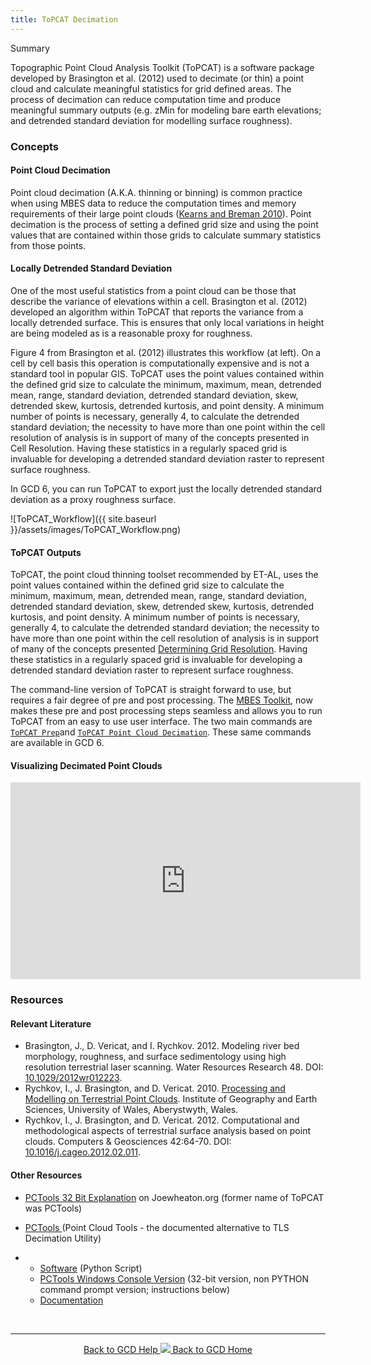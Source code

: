 ```yaml
---
title: ToPCAT Decimation
---
```


Summary

Topographic Point Cloud Analysis Toolkit (ToPCAT) is a software package developed by Brasington et al. (2012) used to decimate (or thin) a point cloud and calculate meaningful statistics for grid defined areas. The process of decimation can reduce computation time and produce meaningful summary outputs (e.g. zMin for modeling bare earth elevations; and detrended standard deviation for modelling surface roughness). 

### Concepts

#### Point Cloud Decimation 

Point cloud decimation (A.K.A. thinning or binning) is common practice when using MBES data to reduce the computation times and memory requirements of their large point clouds ([Kearns and Breman 2010](http://sites.google.com/a/joewheaton.org/mbs-gcd/z--old-crap/data-processing/quantifying-uncertainty/using-topcat-topcat-based-utilities#_ENREF_10)). Point decimation is the process of setting a defined grid size and using the point values that are contained within those grids to calculate summary statistics from those points. 

#### Locally Detrended Standard Deviation

One of the most useful statistics from a point cloud can be those that describe the variance of elevations within a cell. Brasington et al. (2012) developed an algorithm within ToPCAT that reports the variance from a locally detrended surface. This is ensures that only local variations in height are being modeled as is a reasonable proxy for roughness. 

Figure 4 from Brasington et al. (2012) illustrates this workflow (at left). On a cell by cell basis this operation is computationally expensive and is not a standard tool in popular GIS. ToPCAT uses the point values contained within the defined grid size to calculate the minimum, maximum, mean, detrended mean, range, standard deviation, detrended standard deviation, skew, detrended skew, kurtosis, detrended kurtosis, and point density. A minimum number of points is necessary, generally 4, to calculate the detrended standard deviation; the necessity to have more than one point within the cell resolution of analysis is in support of many of the concepts presented in Cell Resolution. Having these statistics in a regularly spaced grid is invaluable for developing a detrended standard deviation raster to represent surface roughness.

In GCD 6, you can run ToPCAT to export just the locally detrended standard deviation as a proxy roughness surface.

![ToPCAT_Workflow]({{ site.baseurl }}/assets/images/ToPCAT_Workflow.png)

#### ToPCAT Outputs

 ToPCAT, the point cloud thinning toolset recommended by ET-AL, uses the point values contained within the defined grid size to calculate the minimum, maximum, mean, detrended mean, range, standard deviation, detrended standard deviation, skew, detrended skew, kurtosis, detrended kurtosis, and point density. A minimum number of points is necessary, generally 4, to calculate the detrended standard deviation; the necessity to have more than one point within the cell resolution of analysis is in support of many of the concepts presented [Determining Grid Resolution](http://sites.google.com/a/joewheaton.org/mbs-gcd/z--old-crap/data-processing/determining-grid-resolution). Having these statistics in a regularly spaced grid is invaluable for developing a detrended standard deviation raster to represent surface roughness.

The command-line version of ToPCAT is straight forward to use, but requires a fair degree of pre and post processing. The [MBES Toolkit](http://sites.google.com/a/joewheaton.org/mbs-gcd/mbes-toolkit-download), now makes these pre and post processing steps seamless and allows you to run ToPCAT from an easy to use user interface. The two main commands are [`ToPCAT Prep`](http://sites.google.com/a/joewheaton.org/mbs-gcd/background/mbes-tools-command-reference/data-preparation/topcat-prep)and [`ToPCAT Point Cloud Decimation`](http://sites.google.com/a/joewheaton.org/mbs-gcd/background/mbes-tools-command-reference/data-preparation/topcat-point-cloud-decimation). These same commands are available in GCD 6.

#### Visualizing Decimated Point Clouds

<iframe width="560" height="315" src="https://www.youtube.com/embed/yxz3NzRwDpA" frameborder="0" gesture="media" allow="encrypted-media" allowfullscreen></iframe>

### Resources

#### Relevant Literature

- Brasington, J., D. Vericat, and I. Rychkov. 2012. Modeling river bed morphology, roughness, and surface sedimentology using high resolution terrestrial laser scanning. Water Resources Research 48. DOI: [10.1029/2012wr012223](http://dx.doi.org/10.0.4.5/2012wr012223).
- Rychkov, I., J. Brasington, and D. Vericat. 2010. [Processing and Modelling on Terrestrial Point Clouds](http://code.google.com/p/point-cloud-tools/downloads/detail?name=1.5.pdf&can=2&q=). Institute of Geography and Earth Sciences, University of Wales, Aberystwyth, Wales.
- Rychkov, I., J. Brasington, and D. Vericat. 2012. Computational and methodological aspects of terrestrial surface analysis based on point clouds. Computers & Geosciences 42:64-70. DOI: [10.1016/j.cageo.2012.02.011](http://dx.doi.org/10.0.3.248/j.cageo.2012.02.011).

#### Other Resources

- [PCTools 32 Bit Explanation](http://www.joewheaton.org/Home/research/unlisted-software/point-cloud-tools) on Joewheaton.org (former name of ToPCAT was PCTools)

- [PCTools ](http://code.google.com/p/point-cloud-tools/)(Point Cloud Tools - the documented alternative to TLS Decimation Utility)

- - [Software](http://code.google.com/p/point-cloud-tools/) (Python Script)
  - [PCTools Windows Console Version](http://www.google.com/url?q=http%3A%2F%2Fwww.gis.usu.edu%2F%257Ejwheaton%2Fet_al%2FWorkshops%2FGCD_IdahoPower%2FPcTools_0.1.2_x32.zip&sa=D&sntz=1&usg=AFrqEzdcM8EKFRdmahx17uA-1Au2wIu40g) (32-bit version, non PYTHON command prompt version; instructions below)
  - [Documentation](http://code.google.com/p/point-cloud-tools/downloads/detail?name=1.5.pdf&can=2&q=)

  ​

------
<div align="center">
	<a class="hollow button" href="{{ site.baseurl }}/Help"><i class="fa fa-chevron-circle-left"></i>  Back to GCD Help </a>  
	<a class="hollow button" href="{{ site.baseurl }}/"><img src="{{ site.baseurl}}/assets/images/icons/GCDAddIn.png">  Back to GCD Home </a>  
</div>